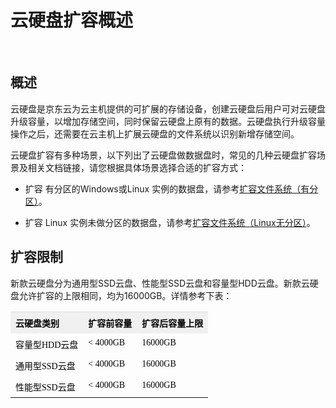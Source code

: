 # 云硬盘扩容概述

<br>

## 概述

云硬盘是京东云为云主机提供的可扩展的存储设备，创建云硬盘后用户可对云硬盘升级容量，以增加存储空间，同时保留云硬盘上原有的数据。云硬盘执行升级容量操作之后，还需要在云主机上扩展云硬盘的文件系统以识别新增存储空间。

云硬盘扩容有多种场景，以下列出了云硬盘做数据盘时，常见的几种云硬盘扩容场景及相关文档链接，请您根据具体场景选择合适的扩容方式：



- 扩容 有分区的Windows或Linux 实例的数据盘，请参考[扩容文件系统（有分区）](https://docs.jdcloud.com/cn/cloud-disk-service/expand-file-system-multi-partition)。



- 扩容 Linux 实例未做分区的数据盘，请参考[扩容文件系统（Linux无分区）](https://docs.jdcloud.com/cn/cloud-disk-service/expand-file-system-linux)。


## 扩容限制

新款云硬盘分为通用型SSD云盘、性能型SSD云盘和容量型HDD云盘。新款云硬盘允许扩容的上限相同，均为16000GB。详情参考下表：

<table class="confluenceTable"><tbody><tr class="firstRow"><th style="text-align: left; color: rgb(0, 0, 0); padding-top: 7px; padding-bottom: 7px; vertical-align: top; border-top-color: rgb(221, 221, 221); white-space: pre-wrap; background-color: rgb(240, 240, 240);" class="confluenceTh"><span style="color: rgb(0, 0, 0); font-family: 微软雅黑, &quot;Microsoft YaHei&quot;; font-size: 14px;">云硬盘类别</span></th><th style="text-align: left; color: rgb(0, 0, 0); padding-top: 7px; padding-bottom: 7px; vertical-align: top; border-top-color: rgb(221, 221, 221); white-space: pre-wrap; background-color: rgb(240, 240, 240);" class="confluenceTh"><span style="color: rgb(0, 0, 0); font-family: 微软雅黑, &quot;Microsoft YaHei&quot;; font-size: 14px;">扩容前容量</span></th><th style="text-align: left; color: rgb(0, 0, 0); padding-top: 7px; padding-bottom: 7px; vertical-align: top; border-top-color: rgb(221, 221, 221); white-space: pre-wrap; background-color: rgb(240, 240, 240);" class="confluenceTh"><span style="color: rgb(0, 0, 0); font-family: 微软雅黑, &quot;Microsoft YaHei&quot;; font-size: 14px;">扩容后容量上限</span></th></tr><tr><td style="padding-top: 7px; padding-bottom: 7px; vertical-align: top; white-space: pre-wrap;" class="confluenceTd"><span style="color: rgb(0, 0, 0); font-family: 微软雅黑, &quot;Microsoft YaHei&quot;; font-size: 14px;">容量型HDD云盘</span></td><td style="padding-top: 7px; padding-bottom: 7px; vertical-align: top; white-space: pre-wrap;" class="confluenceTd"><span style="color: rgb(0, 0, 0); font-family: 微软雅黑, &quot;Microsoft YaHei&quot;; font-size: 14px;">&lt; 4000GB</span></td><td style="padding-top: 7px; padding-bottom: 7px; vertical-align: top; white-space: pre-wrap;" class="confluenceTd"><span style="color: rgb(0, 0, 0); font-family: 微软雅黑, &quot;Microsoft YaHei&quot;; font-size: 14px;">16000GB</span></td></tr><tr><td style="padding-top: 7px; padding-bottom: 7px; vertical-align: top; white-space: pre-wrap;" class="confluenceTd"><span style="color: rgb(0, 0, 0); font-family: 微软雅黑, &quot;Microsoft YaHei&quot;; font-size: 14px;">通用型SSD云盘</span></td><td style="padding-top: 7px; padding-bottom: 7px; vertical-align: top; white-space: pre-wrap;" class="confluenceTd"><span style="color: rgb(0, 0, 0); font-family: 微软雅黑, &quot;Microsoft YaHei&quot;; font-size: 14px;">&lt; 4000GB</span></td><td style="padding-top: 7px; padding-bottom: 7px; vertical-align: top; white-space: pre-wrap;" class="confluenceTd"><span style="color: rgb(0, 0, 0); font-family: 微软雅黑, &quot;Microsoft YaHei&quot;; font-size: 14px;">16000GB</span></td></tr><tr><td style="padding-top: 7px; padding-bottom: 7px; vertical-align: top; white-space: pre-wrap;" class="confluenceTd"><span style="color: rgb(0, 0, 0); font-family: 微软雅黑, &quot;Microsoft YaHei&quot;; font-size: 14px;">性能型SSD云盘</span></td><td style="padding-top: 7px; padding-bottom: 7px; vertical-align: top; white-space: pre-wrap;" class="confluenceTd"><span style="color: rgb(0, 0, 0); font-family: 微软雅黑, &quot;Microsoft YaHei&quot;; font-size: 14px;">&lt; 4000GB</span></td><td style="padding-top: 7px; padding-bottom: 7px; vertical-align: top; white-space: pre-wrap;" class="confluenceTd"><span style="color: rgb(0, 0, 0); font-family: 微软雅黑, &quot;Microsoft YaHei&quot;; font-size: 14px;">16000GB</span></td></tr></tbody></table>



	

	




	
	


